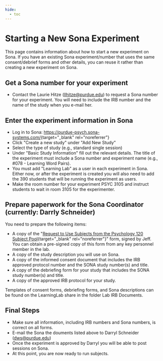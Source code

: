 ```yaml
---
hide:
  - toc
---
```


# Starting a New Sona Experiment

This page contains information about how to start a new experiment on Sona. If you have an existing Sona experiment/number that uses the same consent/debrief forms and other details, you can reuse it rather than creating a new experiment on Sona. 

## Get a Sona number for your experiment

* Contact the Laurie Hitze (<llhitze@purdue.edu>) to request a Sona number for your experiment. You will need to include the IRB number and the name of the study when you e-mail her.

## Enter the experiment information in Sona

* Log in to Sona: <https://purdue-psych.sona-systems.com/>{target="_blank" rel="noreferrer"}
* Click "Create a new study" under "Add New Study" 
* Select the type of study (e.g., standard single session)
* Under "Basic Study Information" fill out the relevant details. The title of the experiment must include a Sona number and experiment name (e.g., #078 - Learning Word Pairs).
* You must add "Learning Lab" as a user in each experiment in Sona. Either now, or after the experiment is created you will also need to add the 390 students that will be running the experiment as users.
* Make the room number for your experiment PSYC 3105 and instruct students to wait in room 3105 for the experimenter.

## Prepare paperwork for the Sona Coordinator (currently: Darrly Schneider)

You need to prepare the following items:

* A copy of the "[Request to Use Subjects from the Psychology 120 Subject Pool](../../downloads/Request_to_Use_the_PSY120_Research_Participant_Pool.pdf){target="_blank" rel="noreferrer"}" form, signed by Jeff. You can obtain a pre-signed copy of this form from any key personnel member in the lab.
* A copy of the study description you will use on Sona.
* A copy of the informed consent document that includes the IRB approved protocol number and the SONA study number(s) and title.
* A copy of the debriefing form for your study that includes the SONA study number(s) and title.
* A copy of the approved IRB protocol for your study.

Templates of consent forms, debriefing forms, and Sona descriptions can be found on the LearningLab share in the folder Lab IRB Documents.

## Final Steps

* Make sure all information, including IRB numbers and Sona numbers, is correct on all forms.
* E-mail the Sona the douments listed above to Darryl Schneider (<dws@purdue.edu>)
* Once the experiment is approved by Darryl you will be able to post sessions on Sona.
* At this point, you are now ready to run subjects.

